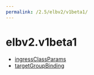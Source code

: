 ```yaml
---
permalink: /2.5/elbv2/v1beta1/
---
```


# elbv2.v1beta1



* [ingressClassParams](ingressClassParams.md)
* [targetGroupBinding](targetGroupBinding.md)